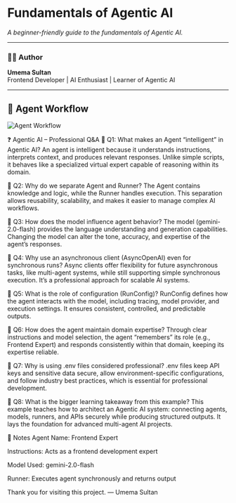 # Fundamentals of Agentic AI
_A beginner-friendly guide to the fundamentals of Agentic AI._

---

### 👩‍💻 Author
**Umema Sultan**  
Frontend Developer | AI Enthusiast | Learner of Agentic AI  

---

## 🧩 Agent Workflow
![Agent Workflow](workflow.png)

❓ Agentic AI – Professional Q&A
🔹 Q1: What makes an Agent “intelligent” in Agentic AI?
An agent is intelligent because it understands instructions, interprets context, and produces relevant responses. Unlike simple scripts, it behaves like a specialized virtual expert capable of reasoning within its domain.

🔹 Q2: Why do we separate Agent and Runner?
The Agent contains knowledge and logic, while the Runner handles execution.
This separation allows reusability, scalability, and makes it easier to manage complex AI workflows.

🔹 Q3: How does the model influence agent behavior?
The model (gemini-2.0-flash) provides the language understanding and generation capabilities.
Changing the model can alter the tone, accuracy, and expertise of the agent’s responses.

🔹 Q4: Why use an asynchronous client (AsyncOpenAI) even for synchronous runs?
Async clients offer flexibility for future asynchronous tasks, like multi-agent systems, while still supporting simple synchronous execution.
It’s a professional approach for scalable AI systems.

🔹 Q5: What is the role of configuration (RunConfig)?
RunConfig defines how the agent interacts with the model, including tracing, model provider, and execution settings.
It ensures consistent, controlled, and predictable outputs.

🔹 Q6: How does the agent maintain domain expertise?
Through clear instructions and model selection, the agent “remembers” its role (e.g., Frontend Expert) and responds consistently within that domain, keeping its expertise reliable.

🔹 Q7: Why is using .env files considered professional?
.env files keep API keys and sensitive data secure, allow environment-specific configurations, and follow industry best practices, which is essential for professional development.

🔹 Q8: What is the bigger learning takeaway from this example?
This example teaches how to architect an Agentic AI system: connecting agents, models, runners, and APIs securely while producing structured outputs.
It lays the foundation for advanced multi-agent AI projects.

📌 Notes
Agent Name: Frontend Expert

Instructions: Acts as a frontend development expert

Model Used: gemini-2.0-flash

Runner: Executes agent synchronously and returns output

Thank you for visiting this project.
— Umema Sultan

